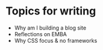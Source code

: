 # Topics for writing

* Why am I building a blog site
* Reflections on EMBA
* Why CSS focus & no frameworks